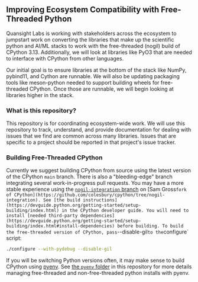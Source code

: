 ## Improving Ecosystem Compatibility with Free-Threaded Python

Quansight Labs is working with stakeholders across the ecosystem to
jumpstart work on converting the libraries that make up the scientific
python and AI/ML stacks to work with the free-threaded (nogil)
build of CPython 3.13. Additionally, we will look at libraries like PyO3
that are needed to interface with CPython from other languages.

Our initial goal is to ensure libraries at the bottom of the stack like
NumPy, pybind11, and Cython are runnable. We will also be updating
packaging tools like meson-python needed to support building wheels for
free-threaded CPython. Once those are runnable, we will begin looking at
libraries higher in the stack.

### What is this repository?

This repository is for coordinating ecosystem-wide work. We will use
this repository to track, understand, and provide documentation for
dealing with issues that we find are common across many
libraries. Issues that are specific to a project should be reported in
that project's issue tracker.

### Building Free-Threaded CPython

Currently we suggest building CPython from source using the latest version of
the CPython `main` branch. There is also a "bleeding-edge" branch integrating
several work-in-progress pull requests. You may have a more stable experience
using the [`nogil-integration`
branch](https://github.com/python/cpython/issues/116749) on [Sam Gross` fork of
CPython](https://github.com/colesbury/cpython/tree/nogil-integration). See [the
build
instructions](https://devguide.python.org/getting-started/setup-building/index.html)
in the CPython developer guide. You will need to install [needed third-party
dependencies](https://devguide.python.org/getting-started/setup-building/index.html#install-dependencies)
before building. To build the free-threaded version of CPython, pass
`--disable-gil` to the `configure` script:

```bash
./configure --with-pydebug --disable-gil
```

If you will be switching Python versions often, it may make sense to
build CPython using [pyenv](https://github.com/pyenv/pyenv). See
[the `pyenv` folder](pyenv/README.md) in this repository for more details
managing free-threaded and non-free-threaded python installs with pyenv.
